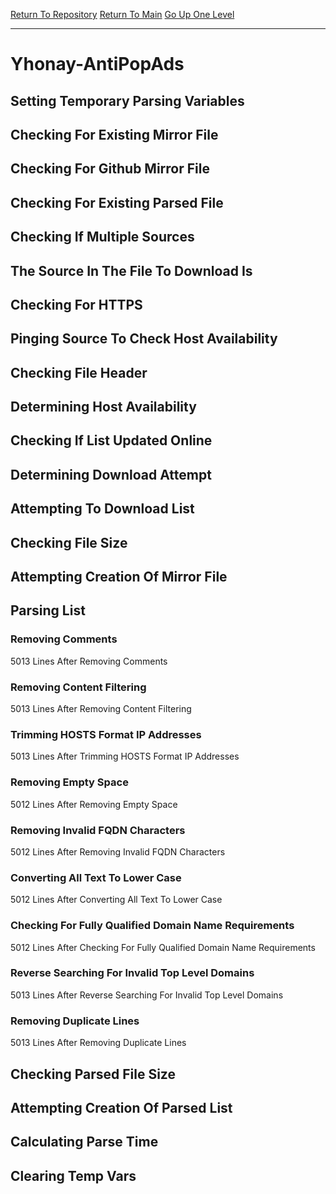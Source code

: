[Return To Repository](https://github.com/deathbybandaid/piholeparser/)
[Return To Main](https://github.com/deathbybandaid/piholeparser/blob/master/RecentRunLogs/Mainlog.md)
[Go Up One Level](https://github.com/deathbybandaid/piholeparser/blob/master/RecentRunLogs/TopLevelScripts/30-Processing-Blacklists.md)
____________________________________
# Yhonay-AntiPopAds
## Setting Temporary Parsing Variables
## Checking For Existing Mirror File
## Checking For Github Mirror File
## Checking For Existing Parsed File
## Checking If Multiple Sources
## The Source In The File To Download Is
## Checking For HTTPS
## Pinging Source To Check Host Availability
## Checking File Header
## Determining Host Availability
## Checking If List Updated Online
## Determining Download Attempt
## Attempting To Download List
## Checking File Size
## Attempting Creation Of Mirror File
## Parsing List
### Removing Comments
5013 Lines After Removing Comments
### Removing Content Filtering
5013 Lines After Removing Content Filtering
### Trimming HOSTS Format IP Addresses
5013 Lines After Trimming HOSTS Format IP Addresses
### Removing Empty Space
5012 Lines After Removing Empty Space
### Removing Invalid FQDN Characters
5012 Lines After Removing Invalid FQDN Characters
### Converting All Text To Lower Case
5012 Lines After Converting All Text To Lower Case
### Checking For Fully Qualified Domain Name Requirements
5012 Lines After Checking For Fully Qualified Domain Name Requirements
### Reverse Searching For Invalid Top Level Domains
5013 Lines After Reverse Searching For Invalid Top Level Domains
### Removing Duplicate Lines
5013 Lines After Removing Duplicate Lines
## Checking Parsed File Size
## Attempting Creation Of Parsed List
## Calculating Parse Time
## Clearing Temp Vars
